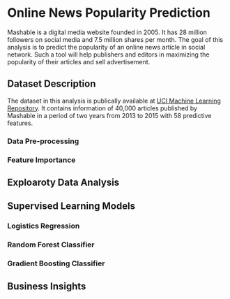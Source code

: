# Online News Popularity Prediction
Mashable is a digital media website founded in 2005. It has 28 million followers on social media and 7.5 million shares per month. The goal of this analysis is to predict the popularity of an online news article in social network. Such a tool will help publishers and editors in maximizing the popularity of their articles and sell advertisement. 

## Dataset Description

The dataset in this analysis is publically available at [UCI Machine Learning Repository](https://archive.ics.uci.edu/ml/datasets/Online+News+Popularity). It contains information of 40,000 articles published by Mashable in a period of two years from 2013 to 2015 with 58 predictive features. 

### Data Pre-processing

### Feature Importance

## Exploaroty Data Analysis

## Supervised Learning Models

### Logistics Regression

### Random Forest Classifier

### Gradient Boosting Classifier

## Business Insights


